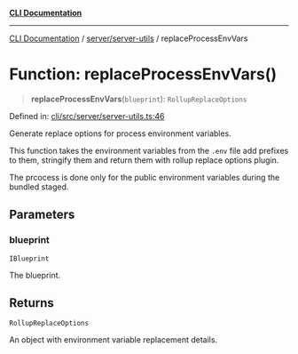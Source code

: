 [**CLI Documentation**](../../../README.md)

***

[CLI Documentation](../../../README.md) / [server/server-utils](../README.md) / replaceProcessEnvVars

# Function: replaceProcessEnvVars()

> **replaceProcessEnvVars**(`blueprint`): `RollupReplaceOptions`

Defined in: [cli/src/server/server-utils.ts:46](https://github.com/stonemjs/cli/blob/c980e34c3e365606f5472998f0ccb119c79896c3/src/server/server-utils.ts#L46)

Generate replace options for process environment variables.

This function takes the environment variables from the `.env`
file add prefixes to them, stringify them and return them with rollup replace options plugin.

The prcocess is done only for the public environment variables during the bundled staged.

## Parameters

### blueprint

`IBlueprint`

The blueprint.

## Returns

`RollupReplaceOptions`

An object with environment variable replacement details.
